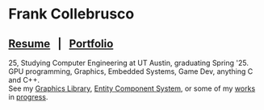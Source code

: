 # Frank Collebrusco
## [Resume](https://drive.google.com/uc?export=download&id=1JvVf30a5W-G3EooZ9gLII2dkPyc_2CC2) &nbsp; | &nbsp; [Portfolio](https://collebrusco.github.io/) 
25, Studying Computer Engineering at UT Austin, graduating Spring '25.   
GPU programming, Graphics, Embedded Systems, Game Dev, anything C and C++.   
See my [Graphics Library](https://github.com/collebrusco/flgl), [Entity Component System](https://github.com/collebrusco/ecs), or some of my [works](https://github.com/collebrusco/adrift) in [progress](https://github.com/collebrusco/gunpowder).
